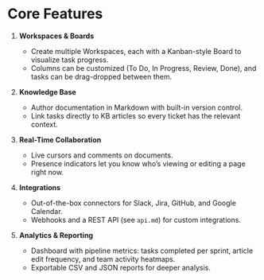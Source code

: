 # Core Features

1. **Workspaces & Boards**  
   - Create multiple Workspaces, each with a Kanban-style Board to visualize task progress.  
   - Columns can be customized (To Do, In Progress, Review, Done), and tasks can be drag-dropped between them.

2. **Knowledge Base**  
   - Author documentation in Markdown with built-in version control.  
   - Link tasks directly to KB articles so every ticket has the relevant context.

3. **Real-Time Collaboration**  
   - Live cursors and comments on documents.  
   - Presence indicators let you know who’s viewing or editing a page right now.

4. **Integrations**  
   - Out-of-the-box connectors for Slack, Jira, GitHub, and Google Calendar.  
   - Webhooks and a REST API (see `api.md`) for custom integrations.

5. **Analytics & Reporting**  
   - Dashboard with pipeline metrics: tasks completed per sprint, article edit frequency, and team activity heatmaps.  
   - Exportable CSV and JSON reports for deeper analysis.
